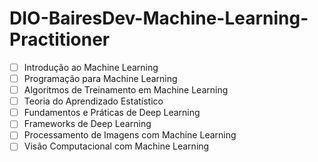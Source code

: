 # DIO-BairesDev-Machine-Learning-Practitioner

- [ ] Introdução ao Machine Learning
- [ ] Programação para Machine Learning
- [ ] Algoritmos de Treinamento em Machine Learning
- [ ] Teoria do Aprendizado Estatístico
- [ ] Fundamentos e Práticas de Deep Learning
- [ ] Frameworks de Deep Learning
- [ ] Processamento de Imagens com Machine Learning
- [ ] Visão Computacional com Machine Learning
